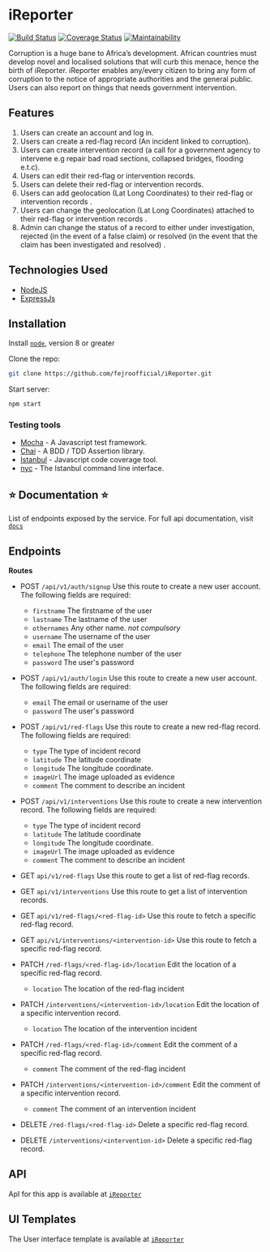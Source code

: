 # iReporter

[![Build Status](https://travis-ci.com/fejiroofficial/Fast-Food-Fast.svg?branch=build-version-one)](https://travis-ci.com/fejiroofficial/iReporter)
[![Coverage Status](https://coveralls.io/repos/github/fejiroofficial/iReporter/badge.svg?branch=build-version-two)](https://coveralls.io/github/fejiroofficial/iReporter?branch=build-version-two)
[![Maintainability](https://api.codeclimate.com/v1/badges/3f81c01ebd0c36cbb3a7/maintainability)](https://codeclimate.com/github/fejiroofficial/iReporter/maintainability)

Corruption is a huge bane to Africa’s development. African countries must develop novel and localised solutions that will curb this menace, hence the birth of iReporter. iReporter enables any/every citizen to bring any form of corruption to the notice of appropriate authorities and the general public. Users can also report on things that needs government intervention.


## Features
1. Users can create an account and log in.
2. Users can create a red-flag record (An incident linked to corruption).
3. Users can create intervention record (a call for a government agency to intervene e.g
repair bad road sections, collapsed bridges, flooding e.t.c).
4. Users can edit their red-flag or intervention records.
5. Users can delete their red-flag or intervention records.
6. Users can add geolocation (Lat Long Coordinates) to their red-flag or intervention
records .
7. Users can change the geolocation (Lat Long Coordinates) attached to their red-flag or
intervention records .
8. Admin can change the status of a record to either under investigation, rejected (in the
event of a false claim) or resolved (in the event that the claim has been investigated and
resolved) .   

## Technologies Used

* [NodeJS](https://nodejs.org/en/)
* [ExpressJs](https://expressjs.com/)


## Installation

Install [`node`](https://nodejs.org/en/download/), version 8 or greater

Clone the repo:
```sh
git clone https://github.com/fejroofficial/iReporter.git
```

Start server:
```sh
npm start
```

### Testing tools

- [Mocha](https://mochajs.org/) - A Javascript test framework.
- [Chai](http://chaijs.com) - A BDD / TDD Assertion library.
- [Istanbul](https://istanbul.js.org) - Javascript code coverage tool.
- [nyc](https://github.com/istanbuljs/nyc) - The Istanbul command line interface.

## :star: Documentation :star:

List of endpoints exposed by the service.
For full api documentation, visit [`docs`](https://ireporter-app.herokuapp.com/api-docs) 

## Endpoints
**Routes**
- POST `/api/v1/auth/signup` Use this route to create a new user account. The following fields are required:
    - `firstname` The firstname of the user
    - `lastname` The lastname of the user
    - `othernames` Any other name. _not compulsory_
    - `username` The username of the user
    - `email` The email of the user
    - `telephone` The telephone number of the user
    - `password` The user's password
  
- POST `/api/v1/auth/login` Use this route to create a new user account. The following fields are required:
    - `email` The email or username of the user
    - `password` The user's password 

- POST `/api/v1/red-flags` Use this route to create a new red-flag record. The following fields are required:
    - `type` The type of incident record
    - `latitude` The latitude coordinate
    - `longitude` The longitude coordinate.
    - `imageUrl` The image uploaded as evidence 
    - `comment` The comment to describe an incident

- POST `/api/v1/interventions` Use this route to create a new intervention record. The following fields are required:
    - `type` The type of incident record
    - `latitude` The latitude coordinate
    - `longitude` The longitude coordinate.
    - `imageUrl` The image uploaded as evidence 
    - `comment` The comment to describe an incident

- GET `api/v1/red-flags` Use this route to get a list of red-flag records.

- GET `api/v1/interventions` Use this route to get a list of intervention records.

- GET `api/v1/red-flags/<red-flag-id>` Use this route to fetch a specific red-flag record.

- GET `api/v1/interventions/<intervention-id>` Use this route to fetch a specific red-flag record.

- PATCH `/red-flags/<red-flag-id>/location` Edit the location of a specific red-flag record.
    - `location` The location of the red-flag incident
    
- PATCH `/interventions/<intervention-id>/location` Edit the location of a specific intervention record.
    - `location` The location of the intervention incident  
    
- PATCH `/red-flags/<red-flag-id>/comment` Edit the comment of a specific red-flag record.  
    - `comment` The comment of the red-flag incident  
    
- PATCH `/interventions/<intervention-id>/comment` Edit the comment of a specific intervention record.  
    - `comment` The comment of an intervention incident 
    
- DELETE `/red-flags/<red-flag-id>` Delete a specific red-flag record.

- DELETE `/interventions/<intervention-id>` Delete a specific red-flag record.

## API 
ApI for this app is available at [`iReporter`](https://ireporter-app.herokuapp.com/)

## UI Templates
The User interface template is available at [`iReporter`](https://fejiroofficial.github.io/iReporter/UI/index.html)
